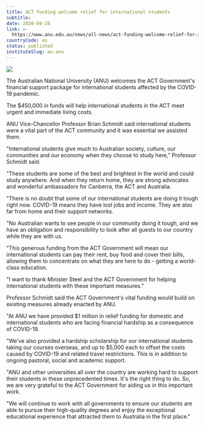 ```yaml
---
title: ACT funding welcome relief for international students
subtitle: 
date: 2020-04-28
link: >-
  https://www.anu.edu.au/news/all-news/act-funding-welcome-relief-for-international-students
countryCode: au
status: published
instituteSlug: au-anu
---
```

![](https://www.anu.edu.au/files/story/ANU%20sign_0.JPG)

The Australian National University (ANU) welcomes the ACT Government's financial support package for international students affected by the COVID-19 pandemic.

The $450,000 in funds will help international students in the ACT meet urgent and immediate living costs.

ANU Vice-Chancellor Professor Brian Schmidt said international students were a vital part of the ACT community and it was essential we assisted them.

"International students give much to Australian society, culture, our communities and our economy when they choose to study here," Professor Schmidt said.

"These students are some of the best and brightest in the world and could study anywhere. And when they return home, they are strong advocates and wonderful ambassadors for Canberra, the ACT and Australia.

"There is no doubt that some of our international students are doing it tough right now. COVID-19 means they have lost jobs and income. They are also far from home and their support networks.

"No Australian wants to see people in our community doing it tough, and we have an obligation and responsibility to look after all guests to our country while they are with us.

"This generous funding from the ACT Government will mean our international students can pay their rent, buy food and cover their bills, allowing them to concentrate on what they are here to do - getting a world-class education.

"I want to thank Minister Steel and the ACT Government for helping international students with these important measures."

Professor Schmidt said the ACT Government's vital funding would build on existing measures already enacted by ANU.

"At ANU we have provided $1 million in relief funding for domestic and international students who are facing financial hardship as a consequence of COVID-19.

"We've also provided a hardship scholarship for our international students taking our courses overseas, and up to $5,000 each to offset the costs caused by COVID-19 and related travel restrictions. This is in addition to ongoing pastoral, social and academic support.

"ANU and other universities all over the country are working hard to support their students in these unprecedented times. It's the right thing to do. So, we are very grateful to the ACT Government for aiding us in this important work.

"We will continue to work with all governments to ensure our students are able to pursue their high-quality degrees and enjoy the exceptional educational experience that attracted them to Australia in the first place."